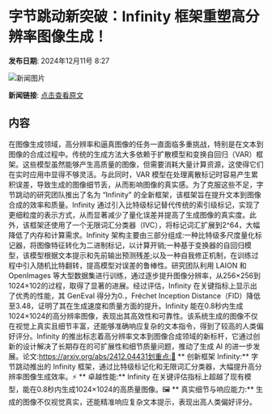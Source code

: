 # 字节跳动新突破：Infinity 框架重塑高分辨率图像生成！

**发布日期**: 2024年12月11号 8:27

![新闻图片](https://upload.chinaz.com/2024/1211/6386953122715341972326453.png)

**新闻链接**: [点击查看原文](https://www.aibase.com/zh/news/13872)

## 内容

在图像生成领域，高分辨率和逼真图像的任务一直面临多重挑战，特别是在文本到图像的合成过程中。传统的生成方法大多依赖于扩散模型和变换自回归（VAR）框架。这些模型虽然能够产生高质量的图像，但需要消耗大量计算资源，这使得它们在实时应用中显得不够灵活。与此同时，VAR 模型在处理离散标记时容易产生累积误差，导致生成的图像细节丢，从而影响图像的真实感。为了克服这些不足，字节跳动的研究团队推出了名为 “Infinity” 的全新框架，该框架旨在提升文本到图像合成的效率和质量。Infinity 通过引入比特级标记替代传统的索引级标记，实现了更细粒度的表示方式，从而显著减少了量化误差并提高了生成图像的真实度。此外，该框架还使用了一个无限词汇分类器（IVC），将标记词汇扩展到2^64，大幅降低了内存和计算需求。Infinity 架构主要由三部分组成:一种比特级多尺度量化标记器，将图像特征转化为二进制标记，以计算开销;一种基于变换器的自回归模型，该模型根据文本提示和先前输出预测残差;以及一种自我修正机制，在训练过程中引入随机比特翻转，提高模型对误差的鲁棒性。研究团队利用 LAION 和 OpenImages 等大型数据集进行训练，通过逐步提升图像分辨率，从256×256到1024×102的过程，取得了显著的进展。经过评估，Infinity 在关键指标上显示出了优秀的性能，其 GenEval 得分为0.，Fréchet Inception Distance（FID）降低至3.48，证明了其在生成速度和质量方面的提升。Infinity 能在0.8秒内生成1024×1024的高分辨率图像，表现出其高效性和可靠性。该系统生成的图像不仅在视觉上真实且细节丰富，还能够准确响应复杂的文本指令，得到了较高的人类偏好评分。Infinity 的推出标志着高分辨率文本到图像合成领域的新标杆，它通过创新的设计解决了长期存在的可扩展性和细节质量问题，推动了生成 AI 的进一步发展。论文:https://arxiv.org/abs/2412.04431划重点:🌟 ** 创新框架 Infinity:** 字节跳动推出的 Infinity 框架，通过比特级标记化和无限词汇分类器，大幅提升高分辨率图像生成效率。⚡ ** 卓越性能:** Infinity 在关键评估指标上超越了现有模型，能在0.8秒内生成1024×1024的高质量图像。🖼️ ** 真实细节与响应能力:** 生成的图像不仅视觉真实，还能精准响应复杂文本提示，表现出高人类偏好评分。
